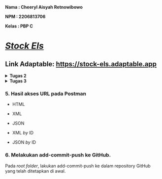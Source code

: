 **Nama    : Cheeryl Aisyah Retnowibowo**

**NPM     : 2206813706**

**Kelas   : PBP C**

# [*Stock Els*](https://stock-els.adaptable.app/main)

## Link Adaptable: https://stock-els.adaptable.app

<details>
<summary><b>Tugas 2</b></summary>

### 1. Jelaskan bagaimana cara kamu mengimplementasikan checklist secara step-by-step (bukan hanya sekadar mengikuti tutorial).
- [x] **Membuat sebuah proyek Django baru.**
    
    Diawali dengan pembuatan direktori lokal dengan nama sesuai dengan aplikasi yang diinginkan, yaitu `stock_els`. Setelah itu, buat dan aktifkan *virtual environment* pada direktori yang sama dengan tujuan agar *package* dan *dependencies* tidak bertabrakan dengan proyek lainnya dengan menggunakan perintah berikut:
    ```
    python -m venv env
    ```
    ```
    env\Scripts\activate.bat
    ```
    Langkah selanjutnya adalah buat file `requirements.txt`, tambahkan dan *install* *dependencies* tersebut.
    ```
    pip install -r requirements.txt
    ```
    Untuk membuat sebuah proyek Django, jalankan perintah berikut:
    ```
    django-admin startproject stock_els .
    ```
    Konfigurasi proyek dengan menetapkan nilai `["*"]` pada `ALLOWED_HOSTS` di file `settings.py` dengan tujuan agar kita terdaftar sebagai *host* yang diizinkan untuk mengakses aplikasi web. Sebagai tambahan, untuk mengabaikan berkas dan direktori yang tidak diperlukan, buat *file* `.gitignore`.

- [x] **Membuat aplikasi dengan nama `main` pada proyek tersebut.**
    
    Untuk membuat aplikasi dengan nama `main` pada *folder* utama, jalankan perintah berikut:
    ```
    python manage.py startapp main
    ```

- [x]  **Melakukan routing pada proyek agar dapat menjalankan aplikasi `main`.**
    
    Setelah terbentuk *folder* baru dengan nama `main` di dalam *folder* utama `stock_els` , tambahkan `main` pada variabel `INSTALLED_APPS` dalam *file* `settings.py` sehingga proyek dapat mendaftarkan dan menjalankan aplikasi `main`.

- [x]  **Membuat model pada aplikasi `main` dengan nama `Item` dan memiliki atribut wajib sebagai berikut.**
    * `name` sebagai nama item dengan tipe `CharField`.
    * `amount` sebagai jumlah item dengan tipe `IntegerField`.
    * `description` sebagai deskripsi item dengan tipe `TextField`.
    
    Pembuatan model tersebut dilakukan dengan menambahkan atribut tersebut dan atribut lain yang diinginkan beserta tipe datanya yang sesuai pada *file* `models.py` di dalam *folder* aplikasi `main`.
    Jika melakukan perubahan model, lakukan migrasi model agar Django dapat mengetahui adanya perubahan pada model basis data dengan menjalankan perintah `python manage.py makemigrations`, lalu diikuti dengan perintah `python manage.py migrate`.

- [x] **Membuat sebuah fungsi pada `views.py` untuk dikembalikan ke dalam sebuah template HTML yang menampilkan nama aplikasi serta nama dan kelas kamu.**
    
    Untuk melakukan langkah ini, buka *file* `views.py` pada *folder* aplikasi `main` dan tambahkan baris impor `from django.shortcuts import render` untuk mengimpor fungsi *render* yang digunakan untuk me-*render* tampilan HTML dengan data yang diberikan. Selain itu, tambahkan pula fungsi `show_main` yang diisi dengan nama, npm, dan kelas. Di akhir baris, tambahkan kode `return render(request, "main.html", context)` untuk me-*render* tampilan `main.html` dengan menggunakan fungsi `render`.

- [x] **Membuat sebuah routing pada `urls.py` aplikasi `main` untuk memetakan fungsi yang telah dibuat pada `views.py`.**
    
    Pembuatan *routing* pada `urls.py` aplikasi `main` dilakukan dengan pembuatan *file* `urls.py` dalam *folder* `main`. Setelah itu, lakukan impor `path` dari `django.urls` dan impor `show_main` dari `main.views`. Definisikan `app_name` dengan `'main'` untuk memberikan nama unik pada pola URL aplikasi dan buatlah varibel `urlpatterns` menjadi:
    ```
    urlpatterns = [
        path('', show_main, name='show_main'),
    ]
    ```
    Pada fungsi `path`, terdapat parameter pertama yaitu `''` agar halaman aplikasi tersebut muncul pada halaman utama *local path*. Parameter kedua adalah `show_main` yang berfungsi sebagai tampilan yang akan muncul ketika URL terkait diakses. Parameter ketiga yaitu `name` adalah untuk mengakses fungsi `show_main`.
    
- [x] **Melakukan deployment ke Adaptable terhadap aplikasi yang sudah dibuat sehingga nantinya dapat diakses oleh teman-temanmu melalui Internet.**
    
    Untuk melakukan *deployment* ke Adaptable, unggah proyek terlebih dahulu ke repositori GitHub. Buat repositori GitHub baru dengan `stock-els` dan *visibility public* agar dapat dilihat orang lain. Lalu, sambungkan *folder* repositori lokal dengan repositori GitHub tersebut dengan melakukan `add`, `commit`, dan `push`.

    Setelah repositori GitHub selesai dibuat, *login* Adaptable dengan akun GitHub yang sama. Tekan tombol `New App` dan pilih `Connect an Existing Repository` lalu pilih repositori proyek `stock_els`. Selanjutnya, gunakan `Python App Template` sebagai *deploy template*-nya, `Postgre SQL` sebagai *database type*, dan sesuaikan versi python yang digunakan (`3.11`). Setelah itu, jalankan perintah `python manage.py migrate && gunicorn stock_els.wsgi` pada `Start Command`. Masukkan nama aplikasi (`stock-els`), ceklis bagian `HTTP Listener on PORT`, dan klik `Deploy App` untuk memulai *deployment process*.

- [x] **Membuat sebuah `README.md` yang berisi tautan menuju aplikasi Adaptable yang sudah di-deploy, serta jawaban dari beberapa pertanyaan yang diminta.**
    
    Menambahkan *file* `README.md` pada *folder* utama dan menjawab pertanyaan-pertanyaan yang diminta. Setiap melakukan perubahan pada *file* ini, lakukan perintah `add`, `commit`, dan `push` agar jawaban dapat tersinkronisasi dengan yang ada di repositori GitHub.

### 2. Buatlah bagan yang berisi request client ke web aplikasi berbasis Django beserta responnya dan jelaskan pada bagan tersebut kaitan antara urls.py, views.py, models.py, dan berkas html.
<img width="2142" alt="Flowchart Django" src="https://github.com/cheerylaisyah/stock_els/assets/113777425/fcf6bebf-0c9b-49e7-b0d5-2ce05c7030db">

### 3. Jelaskan mengapa kita menggunakan virtual environment? Apakah kita tetap dapat membuat aplikasi web berbasis Django tanpa menggunakan virtual environment?

*Virtual environment* adalah *tools* untuk mengisolasi *package* dan *dependencies* pada suatu proyek. Dengan *virtual environment*, kita dapat mengerjakan banyak proyek aplikasi dengan kebutuhan *library* beragam tanpa harus mengganggu proyek aplikasi lainnya. Dengan kata lain, *virtual environment* akan membuat pengelolaan dependensi proyek menjadi lebih mudah dan efisien.

Pembuatan aplikasi *web* berbasis Django tetap bisa dilakukan tanpa menggunakan *virtual environment*, namun akan menjadi lebih sulit karena terdapat beberapa potensi masalah yang dapat muncul seperti, salah satunya adalah tabrakan antara proyek satu dengan proyek lainnya, khususnya jika keduanya memiliki dependensi yang berbeda. Oleh karena itu, penggunaan *virtual environment* dalam pembuatan aplikasi web berbasis Django sangatlah dianjurkan.

### 4. Jelaskan apakah itu MVC, MVT, MVVM dan perbedaan dari ketiganya.
a. **MVC (Model-View-Controller)**:
    MVC adalah sebuah konsep arsitektur yang membagi kode pada aplikasi menjadi tiga komponen sehingga pemeliharaan dan pengoptimalan sistem menjadi lebih mudah. Cara kerja ini populer disebut dengan *separation of concerns*. 
    
- *Model*: Mengelola dan berhubungan langsung dengan *database*.
- *View*: Menyajikan tampilan informasi kepada pengguna
- *Controller*: Menghubungkan *Model* dan *Vview* dalam setiap proses *request* dari *user*. 

Alur kerja MVC yaitu *Controller* berinteraksi dengan *user*, lalu meneruskan perintah *user* ke *model* untuk menampilkan data yang diminta. Selanjutnya *model* akan memberikan data tersebut ke *Controller* agar ditampilkan oleh *View*. 

b. **MVT (Model-View-Template)**:
    MVT adalah sebuah konsep arsitektur yang digunakan dalam pengembangan web untuk memisahkan komponen-komponen utama dari sebuah aplikasi. Konsep ini memungkinkan pengembang web untuk mengorganisasi dan mengelola kode dengan lebih terstruktur.
    
- *Model*: Menyimpan data dan logika aplikasi.
- *View*: Menampilkan data dari *Model* dan menghubungkannya dengan *Template*.
- *Template*: Menentukan tampilan antarmuka pengguna.
    
Alur kerja MVT yaitu permintaan yang masuk ke dalam *server* akan diproses melalui *urls* untuk diteruskan ke *View* yang didefinisikan oleh pengembang untuk memproses permintaan tersebut. Apabila terdapat proses yang membutuhkan keterlibatan *database*, maka nantinya *View* akan memanggil *query* ke *Model* dan *database* akan mengembalikan hasil dari *query* tersebut ke *View*. Setelah permintaan telah selesai diproses, hasil proses tersebut akan dipetakan ke dalam HTML yang sudah didefinisikan sebelum akhirnya HTML tersebut dikembalikan ke pengguna sebagai *respons*.

c. **MVVM (Model-View-ViewModel)**:
    MVVM adalah sebuah arsitektur atau pola desain *software*, yang memisahkan logika bisnis dengan logika presentasi atau kontrol antarmuka pengguna (UI) menjadi tiga lapisan sehingga membuat aplikasi lebih mudah dikembangkan dan diuji karena minim masalah. 
    
- *Model*: Menyimpan logika bisnis dan data aplikasi.
- *View*: Bertanggung jawab menentukan struktur, tata letak, teks, gambar, dan elemen antarmuka lainnya yang nantinya dilihat oleh pengguna.
- *ViewModel*: *Layer ViewModel* berada di antara *layer View* dan *Model*, dan berfungsi sebagai penghubung keduanya.
    
Alur proses MVVM adalah *ViewModel* mendapatkan *input* dari *View* mengenai aktivitas pengguna, dan melakukan *2-way data binding*. Perubahan pada elemen dalam kumpulan data secara otomatis diperbarui dalam kumpulan data terikat, dan menentukan fungsi UI. Setelah mendapatkan data, *ViewModel* meneruskannya ke *layer Model* untuk dimanipulasi dan disimpan. Perubahan status yang terjadi selama proses tersebut akan diumumkan melalui notifikasi perubahan dan akan dikirimkan data yang diperbarui ke *View* untuk ditampilkan kembali kepada pengguna.

**Perbedaan antara MVC, MVT dan MVVM:**

Ketiga pola arsitektur di atas memiliki komponen *Model* dan *View*, namun ketiganya memiliki tiga alur kerja yang berbeda. Perbedaan tersebut adalah sebagai berikut:
- Pada MVC, terdapat *Controller* yang berfungsi sebagai pengontrol interaksi atau media penghubung antara *Model* dan *View*.
- Pada MVT, ia serupa dengan MVC namun MVT memanfaatkan *Template* sebagai elemen terpisah yang mengatur tampilan antarmuka pengguna.
- Pada MVVM, terdapat *ViewModel* yang berperan sebagai mediator pengelola tampilan serta interaksi pengguna.
</details>

<details>
<summary><b>Tugas 3</h1></b></summary>

### 1. Apa perbedaan antara form POST dan form GET dalam Django?
| POST  | GET |
| ------------- | ------------- |
| Mengirimkan data atau nilai langsung ke *action* untuk ditampung, tanpa menampilkan pada URL | Menampilkan data/nilai pada URL, kemudian akan ditampung oleh *action*  |
| Lebih aman | Kurang aman |
| Digunakan untuk mengirimkan data yang penting/kredensial.  | Digunakan untuk mengirimkan data dengan informasi umum yang dapat dilihat oleh *public* |
| Menampung data yang tidak terbatas | Hanya bisa menampung 2047 data |
| Pemanggilan method POST menggunakan $_POST | Pemanggilan method GET menggunakan $_GET |

### 2. Apa perbedaan utama antara XML, JSON, dan HTML dalam konteks pengiriman data?
| Perbedaan | JSON | XML | HTML |
|--------------------------|---------------------------------------------|---------------------------------------------|---------------------------------------------|
| Pemahaman Data | Format data sering digunakan untuk pertukaran data terstruktur antara aplikasi | Format data yang sering digunakan untuk pertukaran data terstruktur, konfigurasi, dan penyimpanan dokumen | Digunakan untuk menggambarkan tampilan dan struktur halaman *web* |
| Struktur Data | Data dijelaskan dalam bentuk pasangan *key-value* (objek) atau array | Data dijelaskan dalam elemen yang dapat bersarang dan memiliki hierarki | Digunakan untuk membuat tampilan halaman *web* dengan elemen, atribut, dan teks |
| Tipe Data | Mendukung tipe data dasar seperti string, angka, boolean, objek, dan array | Mendukung berbagai jenis data dengan definisi khusus melalui DTD atau XML Schema | Mengandung teks, tautan, gambar, video, audio, dan elemen tampilan *web* lainnya |
| Validasi | Tidak memiliki mekanisme bawaan untuk validasi data | Dukungan untuk validasi data dengan XML Schema atau DTD | Tidak memiliki mekanisme bawaan untuk validasi data |
| Pembacaan | Penulisan dan pembacaan data relatif mudah, terutama dalam bahasa JavaScript | Pembacaan data memerlukan *parsing* XML, yang bisa jadi lebih kompleks | Penulisan dan pembacaan data mudah karena HTML didesain untuk ditampilkan di *browser* |
| Ukuran Data | Struktur data ringan dan biasanya lebih efisien dalam pengiriman dan penerimaan data | Lebih berat dan memerlukan lebih banyak karakter untuk menggambarkan data yang sama | Lebih berat dibandingkan JSON, tetapi biasanya lebih ringan daripada XML |
| Kelebihan | Mudah dibaca oleh manusia dan digunakan untuk pertukaran data antar aplikasi | Dukungan untuk validasi struktur data dan fleksibilitas dalam mendefinisikan tipe data | Digunakan untuk membuat tampilan halaman web yang interaktif |
| Kekurangan | Tidak memiliki mekanisme bawaan untuk validasi data dan kurang ekspresif dibandingkan XML | Memerlukan *parsing* yang lebih kompleks dan lebih berat daripada JSON | Tidak terstruktur secara formal dan memiliki keterbatasan dalam pengiriman data terstruktur |

### 3. Mengapa JSON sering digunakan dalam pertukaran data antara aplikasi web modern?
JSON didukung oleh JavaScript, yaitu bahasa pemrograman yang paling banyak digunakan dalam pengembangan *web* sehingga JSON memudahkan para *developer* untuk *parsed* dan *manipulated* dalam aplikasi *front-end*. JSON memungkinkan *developer* untuk merepresentasikan struktur data yang kompleks dalam format yang ringkas dan mudah dibaca sehingga ideal untuk pertukaran data antar aplikasi *web*. 

*Main point* dari JSON adalah *simplicity and readibility*. JSON sangat mudah ditulis dan dipahami karena menggunakan format yang sangat *human-readable*. JSON juga mendukung tipe-tipe data umum, seperti string, angka, boolean, null, objek, dan array, yang dapat di-*nested* dan dikombinasikan dengan berbagai cara. Selain itu, JSON juga memiliki tingkat *compatibility* dan *interoperability* yang baik dengan berbagai *platform*, bahasa, dan *frameworks*. JSON juga umumnya lebih cepat dan ringan daripada XML karena ukurannya yang lebih kecil dan strukturnya lebih sederhana. Oleh karena itu, JSON sering digunakan karena memiliki banyak keuntungan yang memudahkan para *developer* untuk mengembangkan suatu aplikasi *web* modern. 

### 4. Jelaskan bagaimana cara kamu mengimplementasikan checklist secara step-by-step (bukan hanya sekadar mengikuti tutorial).

- [x] **Membuat input form untuk menambahkan objek model pada app sebelumnya**
    1. Membuat folder `templates` pada *root folder* bernama `base.html` sebagai *template* dasar yang digunakan untuk kerangka umum halaman *web* lainnya dalam proyek dengan kode:

        ```
        {% load static %}
        <!DOCTYPE html>
        <html lang="en">
            <head>
                <meta charset="UTF-8" />
                <meta
                    name="viewport"
                    content="width=device-width, initial-scale=1.0"
                />
                {% block meta %}
                {% endblock meta %}
            </head>

            <body>
                {% block content %}
                {% endblock content %}
            </body>
        </html>
        ```

    2. Menambahkan kode `'DIRS': [BASE_DIR / 'templates'],` dalam `TEMPLATES` pada `settings.py` yang berada di subdirektori `stock_els`. Hal ini dilakukan agar `base.html` terbaca sebagai berkas *template*.
    3. Ubah kode yang pernah dibuat pada `main.html` dengan menambahkan:
    ```
    {% extends 'base.html' %}

    {% block content %}
        *kode yang pernah dibuat*
    {% endblock content %}
    ```
    4. Untuk membuat struktur *form* yang dapat menerima data produk baru, buat *file* baru dalam *folder* `main` dengan nama `forms.py` dengan kode:
    ```
    from django.forms import ModelForm
    from main.models import Product

    class ProductForm(ModelForm):
        class Meta:
            model = Product 
            fields = ["name", "amount", "size", "qty", "description"]
    ```
    - *ketika data dari *form* disimpan, isi dari *form* akan disimpan menjadi objek `Product`*
    5. Dalam `views.py` dalam folder `main`, tambahakan import baru dan fungsi baru `create_product` dengan parameter `request`, dan ubah fungsi `show_main`:
    ```
    from django.http import HttpResponseRedirect
    from main.forms import ProductForm
    from django.urls import reverse

    def show_main(request):
        products = Product.objects.all()

        context = {
           ...
        }

        return render(request, "main.html", context)

    def create_product(request):
        form = ProductForm(request.POST or None)

        if form.is_valid() and request.method == "POST":
            form.save()
            return HttpResponseRedirect(reverse('main:show_main'))

        context = {'form': form}
        return render(request, "create_product.html", context)
    ```
    - `form = ProductForm(request.POST or None)` --> membuat `ProductForm` baru dengan memasukkan QueryDict berdasarkan input *user* pada `request.POST`
    - `form.is_valid()` --> memvalidasi isi input dari *form*.
    - `form.save()` --> membuat dan menyimpan data dari *form*.
    - `return HttpResponseRedirect(reverse('main:show_main'))` --> melakukan *redirect* setelah data *form* berhasil disimpan.
    - `Product.objects.all()` --> mengambil seluruh object Product yang tersimpan pada *database*.
    6. Pada `urls.py` yang ada dalam *folder* `main`, lalu *import* fungsi `create_product` dan tambahkan *path url* ke dalam `urlpatterns`.
    7. Buat file `create_product.html` pada folder `main/templates` dan isi dengan kode berikut:
    ```
    {% extends 'base.html' %} 

    {% block content %}
    <h1>Add New Product</h1>

    <form method="POST">
        {% csrf_token %}
        <table>
            {{ form.as_table }}
            <tr>
                <td></td>
                <td>
                    <input type="submit" value="Add Product"/>
                </td>
            </tr>
        </table>
    </form>

    {% endblock %}
    ```
    - `<form method="POST">` --> menandakan *block* untuk *form* dengan metode POST.
    - `{% csrf_token %}` --> token yang berfungsi sebagai *security*
    - `{{ form.as_table }}` --> menampilkan *fields form* yang telah dibuat pada `forms.py` sebagai *table*
    - `<input type="submit" value="Add Product"/>` --> tombol *submit* untuk mengirimkan *request* ke *view* `create_product(request)`.
    8. Untuk menampilkan data produk dalam bentuk *table* serta tombol `Add New Product` yang akan *redirect* ke halaman *form* dengan menambahkan kode di bawah ini di antara `{% block content %}` dan `{% endblock content %}`:
    ```
    ...
    <table>
    <tr>
        <th>Name</th>
        <th>Amount</th>
        <th>Size</th>
        <th>Qty</th>
        <th>Description</th>
        <th>Date Added</th>
    </tr>

    {% comment %} Berikut cara memperlihatkan data produk di bawah baris ini {% endcomment %}

    {% for product in products %}
        <tr>
            <td>{{product.name}}</td>
            <td>{{product.amount}}</td>
            <td>{{product.size}}</td>
            <td>{{product.qty}}</td>
            <td>{{product.description}}</td>
            <td>{{product.date_added}}</td>
        </tr>
    {% endfor %}
    </table>

    <br />

    <a href="{% url 'main:create_product' %}">
        <button>
            Add New Product
        </button>
    </a>
    ```


- [x] **Tambahkan 5 fungsi views untuk melihat objek yang sudah ditambahkan dalam format HTML, XML, JSON, XML by ID, dan JSON by ID**
    1. Pada `views.py` dalam folder `main` tambahkan import dan fungsi di bawah ini:
    ```
    from django.http import HttpResponse
    from django.core import serializers

    def show_xml(request):
        data = Product.objects.all()
        return HttpResponse(serializers.serialize("xml", data), content_type="application/xml")

    def show_json(request):
        data = Product.objects.all()
        return HttpResponse(serializers.serialize("json", data), content_type="application/json")

    def show_xml_by_id(request, id):
        data = Product.objects.filter(pk=id)
        return HttpResponse(serializers.serialize("xml", data), content_type="application/xml")

    def show_json_by_id(request, id):
        data = Product.objects.filter(pk=id)
        return HttpResponse(serializers.serialize("json", data), content_type="application/json")
    ```

- [x] **Membuat routing URL untuk masing-masing views yang telah ditambahkan pada poin 2**
    1. Pada `urls.py` dalam folder `main`, import fungsi yang telah ditambahkan sebelumnya dan tambahkan *path url* ke dalam `urlpatterns` untuk mengakses fungsi yang telah diimpor hingga kode menjadi seperti di bawah ini:
    ```
    ...
    from main.views import show_main, create_product, show_xml, show_json, show_xml_by_id, show_json_by_id
    ...
    urlpatterns = [
    path('', show_main, name='show_main'),
    path('create-product', create_product, name='create_product'),
    path('xml/', show_xml, name='show_xml'),
    path('json/', show_json, name='show_json'),
    path('xml/<int:id>/', show_xml_by_id, name='show_xml_by_id'),
    path('json/<int:id>/', show_json_by_id, name='show_json_by_id'), 
    ]

    ```
</details>

### 5. Hasil akses URL pada Postman
- HTML

- XML

- JSON

- XML *by* ID

- JSON *by* ID

### 6. Melakukan add-commit-push ke GitHub.
Pada *root folder*, lakukan add-commit-push ke dalam repository GitHub yang telah ditetapkan di awal.